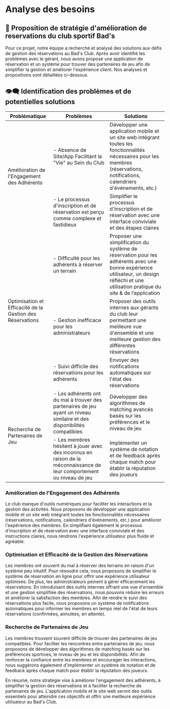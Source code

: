 # Analyse des besoins

## 📝 Proposition de stratégie d'amélioration de reservations du club sportif Bad's

Pour ce projet, notre équipe a recherché et analysé des solutions aux défis de gestion des réservations au Bad's Club. Après avoir identifié les problèmes avec le gérant, nous avons proposé une application de réservation et un système pour trouver des partenaires de jeu afin de simplifier la gestion et améliorer l'expérience client. Nos analyses et propositions sont détaillées ci-dessous.

## 👁‍🗨 Identification des problèmes et de potentielles solutions

<table>
  <thead>
    <tr>
      <th>Problématique</th>
      <th>Problèmes</th>
      <th>Solutions</th>
    </tr>
  </thead>
  <tbody>
	<tr>
      <td rowspan="2">Amélioration de l'Engagement des Adhérents</td>
	  <td>- Absence de Site/App Facilitant la "Vie" au Sein du Club</td>
      <td>Développer une application mobile et un site web intégrant toutes les fonctionnalités nécessaires pour les membres (réservations, notifications, calendriers d'événements, etc.)</td>
    </tr>
	<tr>
      <td>- Le processus d'inscription et de réservation est perçu comme complexe et fastidieux</td>
      <td>Simplifier le processus d'inscription et de réservation avec une interface conviviale et des étapes claires</td>
	</tr>
    <tr>
      <td rowspan="3">Optimisation et Efficacité de la Gestion des Réservations</td>
      <td>- Difficulté pour les adhérents à réserver un terrain</td>
      <td>Proposer une simplification du système de réservation pour les adhérents avec une bonne expérience utilisateur, un design réfléchi et une utilisation pratique du site & de l’application</td>
    </tr>
    <tr>
      <td>- Gestion inefficace pour les administrateurs</td>
      <td>Proposer des outils internes aux gérants du club leur permettant une meilleure vue d'ensemble et une meilleure gestion des différentes réservations</td>
    </tr>
    <tr>
      <td>- Suivi difficile des réservations pour les adhérents</td>
      <td>Envoyer des notifications automatiques sur l'état des réservations</td>
    </tr>
    <tr>
      <td rowspan="2">Recherche de Partenaires de Jeu</td>
      <td>- Les adhérents ont du mal à trouver des partenaires de jeu ayant un niveau similaire et des disponibilités compatibles</td>
      <td>Développer des algorithmes de matching avancés basés sur les préférences et le niveau de jeu</td>
    </tr>
	<tr>
      <td>- Les membres hésitent à jouer avec des inconnus en raison de la méconnaissance de leur comportement ou niveau de jeu</td>
      <td>Implémenter un système de notation et de feedback après chaque match pour établir la réputation des joueurs</td>
    </tr>
  </tbody>
</table>

### Amélioration de l'Engagement des Adhérents
Le club manque d'outils numériques pour faciliter les interactions et la gestion des activités. Nous proposons de développer une application mobile et un site web intégrant toutes les fonctionnalités nécessaires (réservations, notifications, calendriers d'événements, etc.) pour améliorer l'expérience des membres. En simplifiant également le processus d'inscription et de réservation avec une interface conviviale et des instructions claires, nous rendrons l'expérience utilisateur plus fluide et agréable.

### Optimisation et Efficacité de la Gestion des Réservations
Les membres ont souvent du mal à réserver des terrains en raison d'un système peu intuitif. Pour résoudre cela, nous proposons de simplifier le système de réservation en ligne pour offrir une expérience utilisateur optimisée. De plus, les administrateurs peinent à gérer efficacement les réservations. En introduisant des outils internes offrant une vue d'ensemble et une gestion simplifiée des réservations, nous pouvons réduire les erreurs et améliorer la satisfaction des membres. Afin de rendre le suivi des réservations plus facile, nous proposons un système de notifications automatiques pour informer les membres en temps réel de l'état de leurs réservations (confirmées, annulées, en attente).

### Recherche de Partenaires de Jeu
Les membres trouvent souvent difficile de trouver des partenaires de jeu compatibles. Pour faciliter les rencontres entre partenaires de jeu, nous proposons de développer des algorithmes de matching basés sur les préférences sportives, le niveau de jeu et les disponibilités. Afin de renforcer la confiance entre les membres et encourager les interactions, nous suggérons également d'implémenter un système de notation et de feedback après chaque match pour établir la réputation des joueurs.

En résumé, notre stratégie vise à améliorer l'engagement des adhérents, à simplifier la gestion des réservations et à faciliter la recherche de partenaires de jeu. L'application mobile et le site web seront des outils essentiels pour atteindre ces objectifs et offrir une meilleure expérience utilisateur au Bad's Club.

